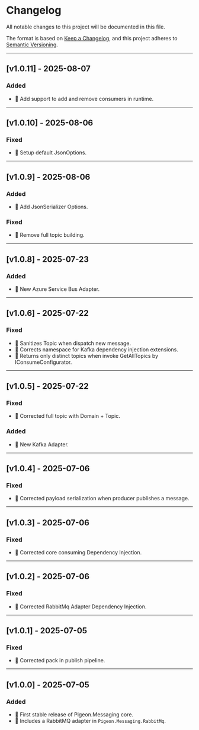 # Changelog

All notable changes to this project will be documented in this file.

The format is based on [Keep a Changelog](https://keepachangelog.com/en/1.0.0/),
and this project adheres to [Semantic Versioning](https://semver.org/spec/v2.0.0.html).

---

## [v1.0.11] - 2025-08-07

### Added

- 🎉 Add support to add and remove consumers in runtime.

------

## [v1.0.10] - 2025-08-06

### Fixed

- 🐛 Setup default JsonOptions.

------

## [v1.0.9] - 2025-08-06

### Added

- 🎉 Add JsonSerializer Options.

### Fixed

- 🐛 Remove full topic building.

------

## [v1.0.8] - 2025-07-23

### Added

- 🎉 New Azure Service Bus Adapter.

------

## [v1.0.6] - 2025-07-22

### Fixed

- 🐛 Sanitizes Topic when dispatch new message.
- 🐛 Corrects namespace for Kafka dependency injection extensions.
- 🐛 Returns only distinct topics when invoke GetAllTopics by IConsumeConfigurator.

------

## [v1.0.5] - 2025-07-22

### Fixed

- 🐛 Corrected full topic with Domain + Topic.

### Added

- 🎉 New Kafka Adapter.

------

## [v1.0.4] - 2025-07-06

### Fixed

- 🐛 Corrected payload serialization when producer publishes a message.

------

## [v1.0.3] - 2025-07-06

### Fixed

- 🐛 Corrected core consuming Dependency Injection.

------

## [v1.0.2] - 2025-07-06

### Fixed

- 🐛 Corrected RabbitMq Adapter Dependency Injection.

------

## [v1.0.1] - 2025-07-05

### Fixed

- 🐛 Corrected pack in publish pipeline.

------

## [v1.0.0] - 2025-07-05

### Added
- 🎉 First stable release of Pigeon.Messaging core.
- 🎉 Includes a RabbitMQ adapter in `Pigeon.Messaging.RabbitMq`.


